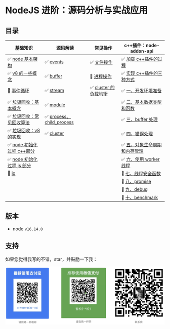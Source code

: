 # NodeJS 进阶：源码分析与实战应用

## 目录

| 基础知识                                                     | 源码解读                                                     | 常见操作                                              | c++插件：node-addon-api                                      |
| ------------------------------------------------------------ | ------------------------------------------------------------ | ----------------------------------------------------- | ------------------------------------------------------------ |
| ✅ [node 基本架构](基础知识/node基本架构.md)                  | ✅ [events](源码解读/events.md)                               | ✅ [文件操作](常见需求/文件操作.md)                    | ✅ [加载 c++插件的过程](c++插件：node-addon-api/加载c++插件的过程.md) |
| ✅ [v8 的一些概念](基础知识/v8的一些概念.md)                  | ✅ [buffer](源码解读/buffer.md)                               | 🔴 [进程操作](常见需求/进程操作.md)                    | ✅ [实现 c++插件的三种方式](c++插件：node-addon-api/实现c++插件的三种方式.md) |
| 🔴 [事件循环](基础知识/事件循环.md)                           | ✅ [stream](源码解读/stream.md)                               | ✅ [cluster 的负载均衡](常见需求/cluster的负载均衡.md) | ✅ [一、开发环境准备](c++插件：node-addon-api/一、开发环境准备.md) |
| ✅ [垃圾回收：基本概念](基础知识/垃圾回收：基本概念.md)       | ✅ [module](源码解读/module.md)                               |                                                       | ✅ [二、基本数据类型和函数](c++插件：node-addon-api/二、基本数据类型和函数.md) |
| ✅ [垃圾回收：常见回收算法](基础知识/垃圾回收：常见回收算法.md) | ✅ [process、child_process](源码解读/process、child_process.md) |                                                       | ✅ [三、buffer 处理](c++插件：node-addon-api/三、buffer处理.md) |
| ✅ [垃圾回收：v8 的实现](基础知识/垃圾回收：v8的实现.md)      | ✅ [cluster](源码解读/cluster.md)                             |                                                       | ✅ [四、错误处理](c++插件：node-addon-api/四、错误处理.md)    |
| ✅ [node 初始化过程 c++部分](<基础知识/node初始化过程(c++部分).md>) |                                                              |                                                       | ✅ [五、对象生命周期和内存管理](c++插件：node-addon-api/五、对象生命周期和内存管理.md) |
| ✅ [node 初始化过程 js 部分](<基础知识/node初始化过程(js部分).md>) |                                                              |                                                       | ✅ [六、使用 worker 线程](c++插件：node-addon-api/六、使用worker线程.md) |
| 🔴 [io](基础知识/io.md)                                       |                                                              |                                                       | 🔴 [七、线程安全函数](c++插件：node-addon-api/七、线程安全函数.md) |
|                                                              |                                                              |                                                       | 🔴 [八、promise](c++插件：node-addon-api/八、promise.md)      |
|                                                              |                                                              |                                                       | 🔴 [九、debug](c++插件：node-addon-api/九、debug.md)          |
|                                                              |                                                              |                                                       | 🔴 [十、benchmark](c++插件：node-addon-api/十、benchmark.md)  |

## 版本

- node `v16.14.0`

## 支持

如果您觉得我写的不错，star，并鼓励一下我：

![support](./assets/support.png)
